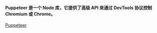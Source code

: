 #### Puppeteer 是一个 Node 库，它提供了高级 API 来通过 DevTools 协议控制 Chromium 或 Chrome。

[Puppeteer](https://learnku.com/docs/puppeteer/3.1.0/overview/8537 "Puppeteer")
